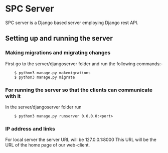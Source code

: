 # SPC Server

SPC server is a Django based server employing Django rest API.

## Setting up and running the server

### Making migrations and migrating changes

First go to the server/djangoserver folder and run the following commands:-

```
	$ python3 manage.py makemigrations
	$ python3 manage.py migrate
```

### For running the server so that the clients can communicate with it

In the server/djangoserver folder run

```
	$ python3 manage.py runserver 0.0.0.0:<port>
```

### IP address and links

For local server the server URL will be 127.0.0.1:8000
This URL will be the URL of the home page of our web-client.